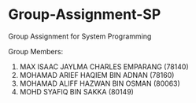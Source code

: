 # Group-Assignment-SP
Group Assignment for System Programming

Group Members:
1) MAX ISAAC JAYLMA CHARLES EMPARANG (78140)
2) MOHAMAD ARIEF HAQIEM BIN ADNAN (78160)
3) MOHAMAD ALIFF HAZWAN BIN OSMAN (80063)
4) MOHD SYAFIQ BIN SAKKA (80149)
